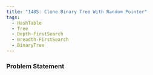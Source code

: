 ```yaml
---
title: "1485: Clone Binary Tree With Random Pointer"
tags:
  - HashTable
  - Tree
  - Depth-FirstSearch
  - Breadth-FirstSearch
  - BinaryTree
---
```

### Problem Statement

